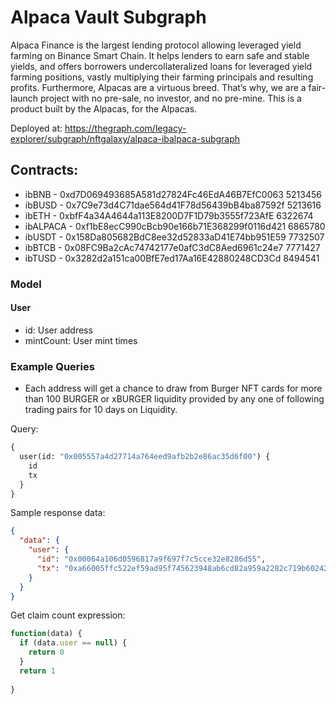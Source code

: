 # Alpaca Vault Subgraph

Alpaca Finance is the largest lending protocol allowing leveraged yield farming on Binance Smart Chain. It helps lenders to earn safe and stable yields, and offers borrowers undercollateralized loans for leveraged yield farming positions, vastly multiplying their farming principals and resulting profits.‌ Furthermore, Alpacas are a virtuous breed. That’s why, we are a fair-launch project with no pre-sale, no investor, and no pre-mine. This is a product built by the Alpacas, for the Alpacas.

Deployed at: https://thegraph.com/legacy-explorer/subgraph/nftgalaxy/alpaca-ibalpaca-subgraph

## Contracts:
* ibBNB - 0xd7D069493685A581d27824Fc46EdA46B7EfC0063  5213456
* ibBUSD - 0x7C9e73d4C71dae564d41F78d56439bB4ba87592f 5213616
* ibETH - 0xbfF4a34A4644a113E8200D7F1D79b3555f723AfE  6322674
* ibALPACA - 0xf1bE8ecC990cBcb90e166b71E368299f0116d421 6865780
* ibUSDT - 0x158Da805682BdC8ee32d52833aD41E74bb951E59 7732507
* ibBTCB - 0x08FC9Ba2cAc74742177e0afC3dC8Aed6961c24e7 7771427
* ibTUSD - 0x3282d2a151ca00BfE7ed17Aa16E42880248CD3Cd 8494541

### Model

#### User

* id: User address
* mintCount: User mint times


### Example Queries

- Each address will get a chance to draw from Burger NFT cards for more than 100 BURGER or xBURGER liquidity provided by any one of following trading pairs for 10 days on Liquidity.

Query:
```graphql
{
  user(id: "0x005557a4d27714a764eed9afb2b2e86ac35d6f00") {
    id
    tx
  }
}
```

Sample response data:
```json
{
  "data": {
    "user": {
      "id": "0x00064a106d0596817a9f697f7c5cce32e8286d55",
      "tx": "0xa66005ffc522ef59ad95f745623948ab6cd82a959a2282c719b60242b9a8c291"
    }
  }
}
```

Get claim count expression: 
```javascript
function(data) {
  if (data.user == null) {
    return 0
  }
  return 1
  
}
```

